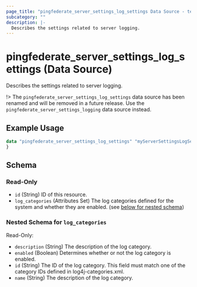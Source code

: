 ```yaml
---
page_title: "pingfederate_server_settings_log_settings Data Source - terraform-provider-pingfederate"
subcategory: ""
description: |-
  Describes the settings related to server logging.
---
```


# pingfederate_server_settings_log_settings (Data Source)

Describes the settings related to server logging.

!> The `pingfederate_server_settings_log_settings` data source has been renamed and will be removed in a future release. Use the `pingfederate_server_settings_logging` data source instead.

## Example Usage

```terraform
data "pingfederate_server_settings_log_settings" "myServerSettingsLogSettingsExample" {
}
```

<!-- schema generated by tfplugindocs -->
## Schema

### Read-Only

- `id` (String) ID of this resource.
- `log_categories` (Attributes Set) The log categories defined for the system and whether they are enabled. (see [below for nested schema](#nestedatt--log_categories))

<a id="nestedatt--log_categories"></a>
### Nested Schema for `log_categories`

Read-Only:

- `description` (String) The description of the log category.
- `enabled` (Boolean) Determines whether or not the log category is enabled.
- `id` (String) The ID of the log category. This field must match one of the category IDs defined in log4j-categories.xml.
- `name` (String) The description of the log category.
